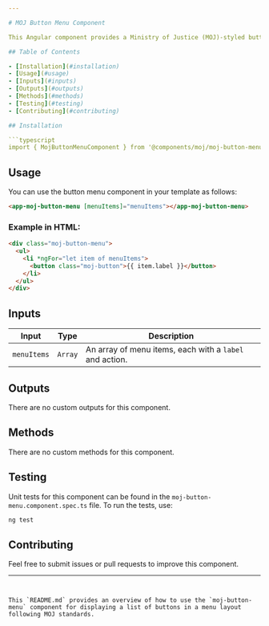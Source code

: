 ```yaml
---

# MOJ Button Menu Component

This Angular component provides a Ministry of Justice (MOJ)-styled button menu, typically used to display a list of actions in a menu format.

## Table of Contents

- [Installation](#installation)
- [Usage](#usage)
- [Inputs](#inputs)
- [Outputs](#outputs)
- [Methods](#methods)
- [Testing](#testing)
- [Contributing](#contributing)

## Installation

```typescript
import { MojButtonMenuComponent } from '@components/moj/moj-button-menu/moj-button-menu.component';
```

## Usage

You can use the button menu component in your template as follows:

```html
<app-moj-button-menu [menuItems]="menuItems"></app-moj-button-menu>
```

### Example in HTML:

```html
<div class="moj-button-menu">
  <ul>
    <li *ngFor="let item of menuItems">
      <button class="moj-button">{{ item.label }}</button>
    </li>
  </ul>
</div>
```

## Inputs

| Input       | Type    | Description                                             |
| ----------- | ------- | ------------------------------------------------------- |
| `menuItems` | `Array` | An array of menu items, each with a `label` and action. |

## Outputs

There are no custom outputs for this component.

## Methods

There are no custom methods for this component.

## Testing

Unit tests for this component can be found in the `moj-button-menu.component.spec.ts` file. To run the tests, use:

```bash
ng test
```

## Contributing

Feel free to submit issues or pull requests to improve this component.

---
```


This `README.md` provides an overview of how to use the `moj-button-menu` component for displaying a list of buttons in a menu layout following MOJ standards.
